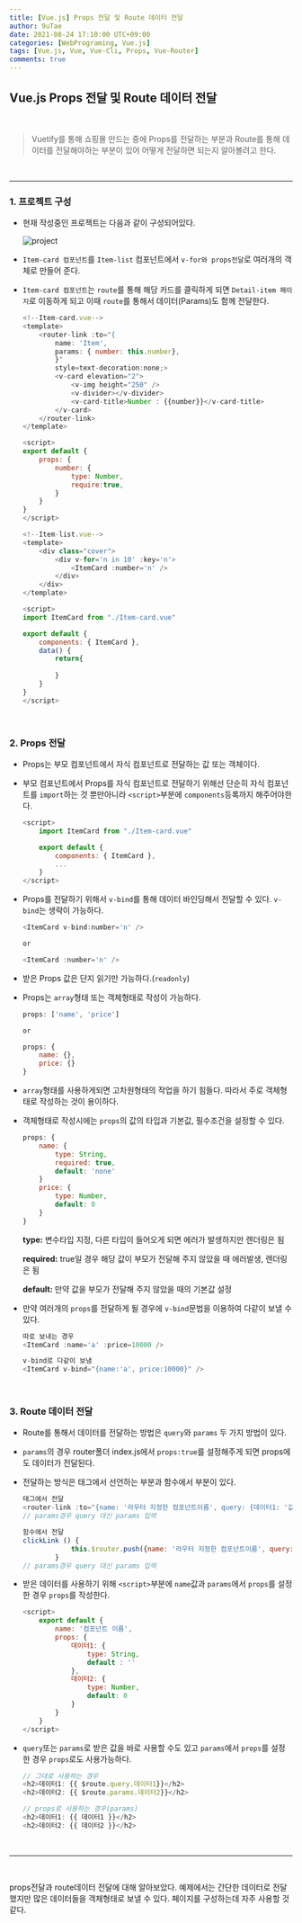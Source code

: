 ```yaml
---
title: [Vue.js] Props 전달 및 Route 데이터 전달
author: 9uTae
date: 2021-08-24 17:10:00 UTC+09:00
categories: [WebPrograming, Vue.js]
tags: [Vue.js, Vue, Vue-Cli, Props, Vue-Router]
comments: true
---
```


## Vue.js Props 전달 및 Route 데이터 전달

<br>

> Vuetify를 통해 쇼핑몰 만드는 중에 Props를 전달하는 부분과 Route를 통해 데이터를 전달해야하는 부분이 있어 어떻게 전달하면 되는지 알아볼려고 한다.

<br>

---

### 1. 프로젝트 구성
- 현재 작성중인 프로젝트는 다음과 같이 구성되어있다.

    ![project](https://user-images.githubusercontent.com/65030854/130572138-8e736520-f5cf-45e6-974d-7a36b1ead650.PNG)

- `Item-card 컴포넌트`를 `Item-list` 컴포넌트에서 `v-for와 props전달`로 여러개의 객체로 만들어 준다.

- `Item-card 컴포넌트`는 `route`를 통해 해당 카드를 클릭하게 되면 `Detail-item 페이지`로 이동하게 되고 이때 `route`를 통해서 데이터(Params)도 함께 전달한다.

    ```js
    <!--Item-card.vue-->
    <template>
        <router-link :to="{
            name: 'Item',
            params: { number: this.number},
            }"
            style=text-decoration:none;>
            <v-card elevation="2">
                <v-img height="250" />
                <v-divider></v-divider>
                <v-card-title>Number : {{number}}</v-card-title>
            </v-card>
        </router-link>
    </template>

    <script>
    export default {
        props: {
            number: {
                type: Number,
                require:true,
            }
        }
    }
    </script>
    ```

    ```js
    <!--Item-list.vue-->
    <template>
        <div class="cover">
            <div v-for='n in 10' :key='n'>
                <ItemCard :number='n' />
            </div>
        </div>
    </template>

    <script>
    import ItemCard from "./Item-card.vue"

    export default {
        components: { ItemCard },
        data() {
            return{
                    
            }
        }
    }
    </script>
    ```

<br>

### 2. Props 전달
- Props는 부모 컴포넌트에서 자식 컴포넌트로 전달하는 값 또는 객체이다.
- 부모 컴포넌트에서 Props를 자식 컴포넌트로 전달하기 위해선 단순히 자식 컴포넌트를 `import`하는 것 뿐만아니라 `<script>`부분에 `components`등록까지 해주어야한다.

    ```js
    <script>
        import ItemCard from "./Item-card.vue"

        export default {
            components: { ItemCard },
            ...
        }
    </script>
    ```

- Props를 전달하기 위해서 `v-bind`를 통해 데이터 바인딩해서 전달할 수 있다. `v-bind`는 생략이 가능하다.
    
    ```js
    <ItemCard v-bind:number='n' />

    or 

    <ItemCard :number='n' />
    ```

- 받은 Props 값은 단지 읽기만 가능하다.(`readonly`)

- Props는 `array`형태 또는 객체형태로 작성이 가능하다.

    ```js
    props: ['name', 'price']

    or

    props: {
        name: {},
        price: {}
    }
    ```

- `array`형태를 사용하게되면 고차원형태의 작업을 하기 힘들다. 따라서 주로 객체형태로 작성하는 것이 용이하다.
- 객체형태로 작성시에는 `props`의 값의 타입과 기본값, 필수조건을 설정할 수 있다.

    ```js
    props: {
        name: {
            type: String,
            required: true,
            default: 'none'
        }
        price: {
            type: Number,
            default: 0
        }
    }
    ```


    __type:__ 변수타입 지정, 다른 타입이 들어오게 되면 에러가 발생하지만 렌더링은 됨

    __required:__ true일 경우 해당 값이 부모가 전달해 주지 않았을 때 에러발생, 렌더링은 됨

    **default:** 만약 값을 부모가 전달해 주지 않았을 때의 기본값 설정

- 만약 여러개의 `props`를 전달하게 될 경우에 `v-bind`문법을 이용하여 다같이 보낼 수 있다.
    
    ```js
    따로 보내는 경우
    <ItemCard :name='a' :price=10000 />

    v-bind로 다같이 보냄
    <ItemCard v-bind="{name:'a', price:10000}" />
    ```

<br>

### 3. Route 데이터 전달
- Route를 통해서 데이터를 전달하는 방법은 `query`와 `params` 두 가지 방법이 있다.
- `params`의 경우 router폴더 index.js에서 `props:true`를 설정해주게 되면 props에도 데이터가 전달된다.
- 전달하는 방식은 태그에서 선언하는 부분과 함수에서 부분이 있다.
    ```js
    태그에서 전달
    <router-link :to="{name: '라우터 지정한 컴포넌트이름', query: {데이터1: '값', 데이터2: 값}}">
    // params경우 query 대신 params 입력

    함수에서 전달
    clickLink () {
                this.$router.push({name: '라우터 지정한 컴포넌트이름', query: {데이터1: '값', 데이터2: 값}})
            }
    // params경우 query 대신 params 입력
    ```

- 받은 데이터를 사용하기 위해 `<script>`부분에 `name`값과 `params`에서 `props`를 설정한 경우 `props`를 작성한다.

    ```js
    <script>
        export default {
            name: '컴포넌트 이름',
            props: {
                데이터1: {
                    type: String,
                    default : ''
                },
                데이터2: {
                    type: Number,
                    default: 0
                }
            }
        }
    </script>
    ```

- `query`또는 `params`로 받은 값을 바로 사용할 수도 있고 `params`에서 `props`를 설정한 경우 `props`로도 사용가능하다.

    ```js
    // 그대로 사용하는 경우
    <h2>데이터1: {{ $route.query.데이터1}}</h2>
    <h2>데이터2: {{ $route.params.데이터2}}</h2>

    // props로 사용하는 경우(params)
    <h2>데이터1: {{ 데이터1 }}</h2>
    <h2>데이터2: {{ 데이터2 }}</h2>
    ```

<br>

---

<br>

props전달과 route데이터 전달에 대해 알아보았다. 예제에서는 간단한 데이터로 전달했지만 많은 데이터들을 객체형태로 보낼 수 있다. 페이지를 구성하는데 자주 사용할 것 같다.

<br>